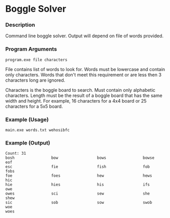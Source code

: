 # Boggle Solver

### Description

Command line boggle solver. Output will depend on file of words provided.

### Program Arguments

```
program.exe file characters
```

File contains list of words to look for. Words must be lowercase and contain only characters. Words that don't meet this requirement or are less then 3 characters long are ignored.

Characters is the boggle board to search. Must contain only alphabetic characters. Length must be the result of a boggle board that has the same width and height. For example, 16 characters for a 4x4 board or 25 characters for a 5x5 board.


### Example (Usage)

```
main.exe words.txt wehosibfc
```

### Example (Output)
```
Count: 31
bosh                bow                 bows                bowse               eof
esc                 fie                 fish                fob                 fobs
foe                 foes                hew                 hews                hic
hie                 hies                his                 ifs                 owe
owes                sci                 sew                 she                 shew
sic                 sob                 sow                 swob                woe
woes
```